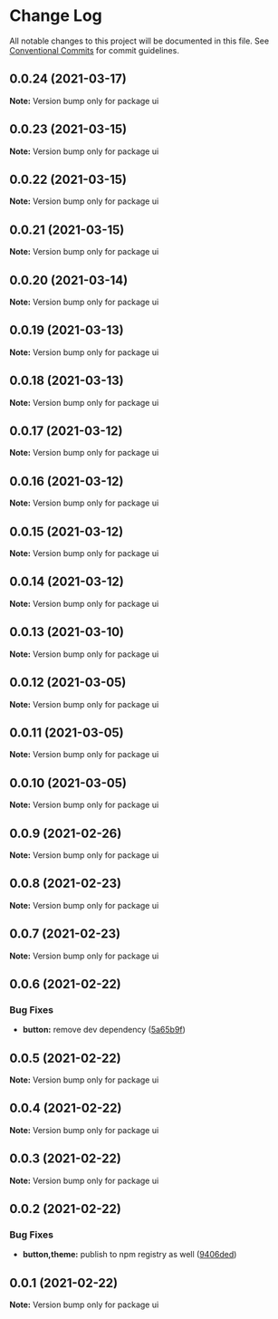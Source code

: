 # Change Log

All notable changes to this project will be documented in this file.
See [Conventional Commits](https://conventionalcommits.org) for commit guidelines.

## 0.0.24 (2021-03-17)

**Note:** Version bump only for package ui





## 0.0.23 (2021-03-15)

**Note:** Version bump only for package ui





## 0.0.22 (2021-03-15)

**Note:** Version bump only for package ui





## 0.0.21 (2021-03-15)

**Note:** Version bump only for package ui





## 0.0.20 (2021-03-14)

**Note:** Version bump only for package ui





## 0.0.19 (2021-03-13)

**Note:** Version bump only for package ui





## 0.0.18 (2021-03-13)

**Note:** Version bump only for package ui





## 0.0.17 (2021-03-12)

**Note:** Version bump only for package ui





## 0.0.16 (2021-03-12)

**Note:** Version bump only for package ui





## 0.0.15 (2021-03-12)

**Note:** Version bump only for package ui





## 0.0.14 (2021-03-12)

**Note:** Version bump only for package ui





## 0.0.13 (2021-03-10)

**Note:** Version bump only for package ui





## 0.0.12 (2021-03-05)

**Note:** Version bump only for package ui





## 0.0.11 (2021-03-05)

**Note:** Version bump only for package ui





## 0.0.10 (2021-03-05)

**Note:** Version bump only for package ui





## 0.0.9 (2021-02-26)

**Note:** Version bump only for package ui





## 0.0.8 (2021-02-23)

**Note:** Version bump only for package ui





## 0.0.7 (2021-02-23)

**Note:** Version bump only for package ui





## 0.0.6 (2021-02-22)


### Bug Fixes

* **button:** remove dev dependency ([5a65b9f](https://github.com/barking-welpe/ui/commit/5a65b9faff8a3ad4c8027e092ec2d423026f5c72))





## 0.0.5 (2021-02-22)

**Note:** Version bump only for package ui





## 0.0.4 (2021-02-22)

**Note:** Version bump only for package ui





## 0.0.3 (2021-02-22)

**Note:** Version bump only for package ui





## 0.0.2 (2021-02-22)


### Bug Fixes

* **button,theme:** publish to npm registry as well ([9406ded](https://github.com/barking-welpe/ui/commit/9406ded15b52f4ed027df967ef2358d627448e24))





## 0.0.1 (2021-02-22)

**Note:** Version bump only for package ui

